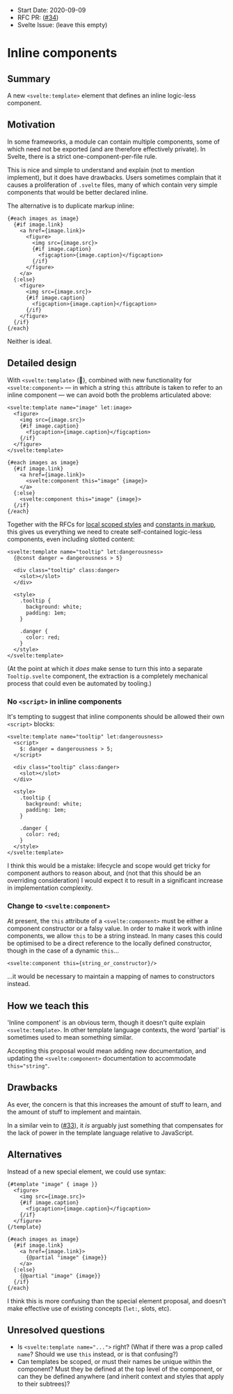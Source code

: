 - Start Date: 2020-09-09
- RFC PR: ([#34](https://github.com/sveltejs/rfcs/pull/34))
- Svelte Issue: (leave this empty)

# Inline components

## Summary

A new `<svelte:template>` element that defines an inline logic-less component.

## Motivation

In some frameworks, a module can contain multiple components, some of which need not be exported (and are therefore effectively private). In Svelte, there is a strict one-component-per-file rule.

This is nice and simple to understand and explain (not to mention implement), but it does have drawbacks. Users sometimes complain that it causes a proliferation of `.svelte` files, many of which contain very simple components that would be better declared inline.

The alternative is to duplicate markup inline:

```svelte
{#each images as image}
  {#if image.link}
    <a href={image.link}>
      <figure>
        <img src={image.src}>
        {#if image.caption}
          <figcaption>{image.caption}</figcaption>
        {/if}
      </figure>
    </a>
  {:else}
    <figure>
      <img src={image.src}>
      {#if image.caption}
        <figcaption>{image.caption}</figcaption>
      {/if}
    </figure>
  {/if}
{/each}
```

Neither is ideal.

## Detailed design

With `<svelte:template>` (🐃), combined with new functionality for `<svelte:component>` — in which a string `this` attribute is taken to refer to an inline component — we can avoid both the problems articulated above:

```svelte
<svelte:template name="image" let:image>
  <figure>
    <img src={image.src}>
    {#if image.caption}
      <figcaption>{image.caption}</figcaption>
    {/if}
  </figure>
</svelte:template>

{#each images as image}
  {#if image.link}
    <a href={image.link}>
      <svelte:component this="image" {image}>
    </a>
  {:else}
    <svelte:component this="image" {image}>
  {/if}
{/each}
```

Together with the RFCs for [local scoped styles](https://github.com/sveltejs/rfcs/blob/local-styles/text/0000-local-styles.md) and [constants in markup](https://github.com/sveltejs/rfcs/blob/markup-constants/text/0000-markup-constants.md), this gives us everything we need to create self-contained logic-less components, even including slotted content:

```svelte
<svelte:template name="tooltip" let:dangerousness>
  {@const danger = dangerousness > 5}

  <div class="tooltip" class:danger>
    <slot></slot>
  </div>

  <style>
    .tooltip {
      background: white;
      padding: 1em;
    }

    .danger {
      color: red;
    }
  </style>
</svelte:template>
```

(At the point at which it *does* make sense to turn this into a separate `Tooltip.svelte` component, the extraction is a completely mechanical process that could even be automated by tooling.)


### No `<script>` in inline components

It's tempting to suggest that inline components should be allowed their own `<script>` blocks:

```svelte
<svelte:template name="tooltip" let:dangerousness>
  <script>
    $: danger = dangerousness > 5;
  </script>

  <div class="tooltip" class:danger>
    <slot></slot>
  </div>

  <style>
    .tooltip {
      background: white;
      padding: 1em;
    }

    .danger {
      color: red;
    }
  </style>
</svelte:template>
```

I think this would be a mistake: lifecycle and scope would get tricky for component authors to reason about, and (not that this should be an overriding consideration) I would expect it to result in a significant increase in implementation complexity.


### Change to `<svelte:component>`

At present, the `this` attribute of a `<svelte:component>` must be either a component constructor or a falsy value. In order to make it work with inline components, we allow `this` to be a string instead. In many cases this could be optimised to be a direct reference to the locally defined constructor, though in the case of a dynamic `this`...

```svelte
<svelte:component this={string_or_constructor}/>
```

...it would be necessary to maintain a mapping of names to constructors instead.

## How we teach this

'Inline component' is an obvious term, though it doesn't quite explain `<svelte:template>`. In other template language contexts, the word 'partial' is sometimes used to mean something similar.

Accepting this proposal would mean adding new documentation, and updating the `<svelte:component>` documentation to accommodate `this="string"`.

## Drawbacks

As ever, the concern is that this increases the amount of stuff to learn, and the amount of stuff to implement and maintain.

In a similar vein to ([#33](https://github.com/sveltejs/rfcs/blob/markup-constants/text/0000-markup-constants.md#drawbacks)), it *is* arguably just something that compensates for the lack of power in the template language relative to JavaScript.

## Alternatives

Instead of a new special element, we could use syntax:

```svelte
{#template "image" { image }}
  <figure>
    <img src={image.src}>
    {#if image.caption}
      <figcaption>{image.caption}</figcaption>
    {/if}
  </figure>
{/template}

{#each images as image}
  {#if image.link}
    <a href={image.link}>
      {@partial "image" {image}}
    </a>
  {:else}
    {@partial "image" {image}}
  {/if}
{/each}
```

I think this is more confusing than the special element proposal, and doesn't make effective use of existing concepts (`let:`, slots, etc).

## Unresolved questions

* Is `<svelte:template name="...">` right? (What if there was a prop called `name`? Should we use `this` instead, or is that confusing?)
* Can templates be scoped, or must their names be unique within the component? Must they be defined at the top level of the component, or can they be defined anywhere (and inherit context and styles that apply to their subtrees)?